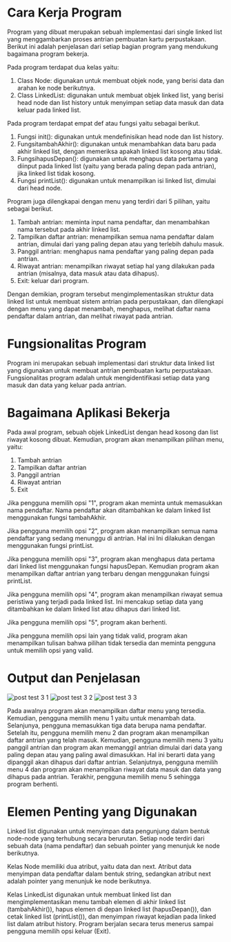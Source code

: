 # Cara Kerja Program
  Program yang dibuat merupakan sebuah implementasi dari single linked list yang menggambarkan proses antrian pembuatan kartu perpustakaan. Berikut ini adalah penjelasan dari setiap bagian program yang mendukung bagaimana program bekerja.
  
Pada program terdapat dua kelas yaitu:
 
1. Class Node: digunakan untuk membuat objek node, yang berisi data dan arahan ke node berikutnya.
2. Class LinkedList: digunakan untuk membuat objek linked list, yang berisi head node dan list history untuk menyimpan setiap data masuk dan data keluar pada linked list.

Pada program terdapat empat def atau fungsi yaitu sebagai berikut.
  
1. Fungsi init(): digunakan untuk mendefinisikan head node dan list history.
2. FungsitambahAkhir(): digunakan untuk menambahkan data baru pada akhir linked list, dengan memeriksa apakah linked list kosong atau tidak.
3. FungsihapusDepan(): digunakan untuk menghapus data pertama yang diinput pada linked list (yaitu yang berada paling depan pada antrian), jika linked list tidak kosong.
4. Fungsi printList(): digunakan untuk menampilkan isi linked list, dimulai dari head node.

Program juga dilengkapai dengan menu yang terdiri dari 5 pilihan, yaitu sebagai berikut.
1. Tambah antrian: meminta input nama pendaftar, dan menambahkan nama tersebut pada akhir linked list.
2. Tampilkan daftar antrian: menampilkan semua nama pendaftar dalam antrian, dimulai dari yang paling depan atau yang terlebih dahulu masuk.
3. Panggil antrian: menghapus nama pendaftar yang paling depan pada antrian.
4. Riwayat antrian: menampilkan riwayat setiap hal yang dilakukan pada antrian (misalnya, data masuk atau data dihapus).
5. Exit: keluar dari program.

  Dengan demikian, program tersebut mengimplementasikan struktur data linked list untuk membuat sistem antrian pada perpustakaan, dan dilengkapi dengan menu yang dapat menambah, menghapus, melihat daftar nama pendaftar dalam antrian, dan melihat riwayat pada antrian.

# Fungsionalitas Program
  Program ini merupakan sebuah implementasi dari struktur data linked list yang digunakan untuk membuat antrian pembuatan kartu perpustakaan. Fungsionalitas program adalah untuk mengidentifikasi setiap data yang masuk dan data yang keluar pada antrian.

# Bagaimana Aplikasi Bekerja
Pada awal program, sebuah objek LinkedList dengan head kosong dan list riwayat kosong dibuat. Kemudian, program akan menampilkan pilihan menu, yaitu:

1.	Tambah antrian
2.	Tampilkan daftar antrian
3.	Panggil antrian
4.	Riwayat antrian
5.	Exit

  Jika pengguna memilih opsi "1", program akan meminta untuk memasukkan nama pendaftar. Nama pendaftar akan ditambahkan ke dalam linked list menggunakan fungsi tambahAkhir.
  
  Jika pengguna memilih opsi "2", program akan menampilkan semua nama pendaftar yang sedang menunggu di antrian. Hal ini Ini dilakukan dengan menggunakan fungsi printList.
  
  Jika pengguna memilih opsi "3", program akan menghapus data pertama dari linked list menggunakan fungsi hapusDepan. Kemudian program akan menampilkan daftar antrian yang terbaru dengan menggunakan fuingsi printList.
  
  Jika pengguna memilih opsi "4", program akan menampilkan riwayat semua peristiwa yang terjadi pada linked list. Ini mencakup setiap data yang ditambahkan ke dalam linked list atau dihapus dari linked list.
  
  Jika pengguna memilih opsi "5", program akan berhenti.
  
  Jika pengguna memilih opsi lain yang tidak valid, program akan menampilkan tulisan bahwa pilihan tidak tersedia dan meminta pengguna untuk memilih opsi yang valid.
 
# Output dan Penjelasan
![post test 3 1](https://user-images.githubusercontent.com/127474858/225945499-1d4d3578-5f9e-4708-bf0f-0c7347f13a79.jpeg)
![post test 3 2](https://user-images.githubusercontent.com/127474858/225945633-4c829d61-27e4-48b8-a524-7e2bb88839d7.jpeg)
![post test 3 3](https://user-images.githubusercontent.com/127474858/225945723-77346e14-d98e-4a81-a8a5-2c9e47f7a8f0.jpeg)

  Pada awalnya program akan menampilkan daftar menu yang tersedia. Kemudian, pengguna memilih menu 1 yaitu untuk menambah data. Selanjunya, pengguna memasukkan tiga data berupa nama pendaftar. Setelah itu, pengguna memilih menu 2 dan program akan menampilkan daftar antrian yang telah masuk. Kemudian, pengguna memilih menu 3 yaitu panggil antrian dan program akan memanggil antrian dimulai dari data yang paling depan atau yang paling awal dimasukkan. Hal ini berarti data yang dipanggil akan dihapus dari daftar antrian. Selanjutnya, pengguna memilih menu 4 dan program akan menampilkan riwayat data masuk dan data yang dihapus pada antrian. Terakhir, pengguna memilih menu 5 sehingga program berhenti.

# Elemen Penting yang Digunakan
  Linked list digunakan untuk menyimpan data pengunjung dalam bentuk node-node yang terhubung secara berurutan. Setiap node terdiri dari sebuah data (nama pendaftar) dan sebuah pointer yang menunjuk ke node berikutnya.
  
  Kelas Node memiliki dua atribut, yaitu data dan next. Atribut data menyimpan data pendaftar dalam bentuk string, sedangkan atribut next adalah pointer yang menunjuk ke node berikutnya.
  
  Kelas LinkedList digunakan untuk membuat linked list dan mengimplementasikan menu tambah elemen di akhir linked list (tambahAkhir()), hapus elemen di depan linked list (hapusDepan()), dan cetak linked list (printList()), dan menyimpan riwayat kejadian pada linked list dalam atribut history. Program berjalan secara terus menerus sampai pengguna memilih opsi keluar (Exit).
